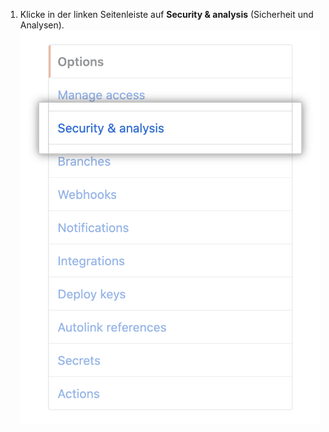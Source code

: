 1. Klicke in der linken Seitenleiste auf **Security & analysis** (Sicherheit und Analysen). ![Registerkarte "Security & analysis" (Sicherheit und Analysen) in den Repository-Einstellungen](/assets/images/help/repository/security-and-analysis-tab.png)
